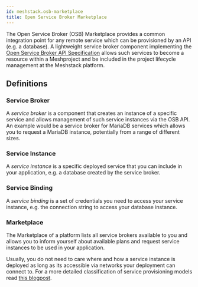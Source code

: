 ```yaml
---
id: meshstack.osb-marketplace
title: Open Service Broker Marketplace
---
```


The Open Service Broker (OSB) Marketplace provides a common integration point for any remote service which can be provisioned by an API (e.g. a database). A lightweight service broker component implementing the [Open Service Broker API Specification](https://github.com/openservicebrokerapi/servicebroker/blob/v2.14/spec.md) allows such services to become a resource within a Meshproject and be included in the project lifecycle management at the Meshstack platform.

## Definitions

### Service Broker

A *service broker* is a component that creates an instance of a specific service and allows management of such service instances via the OSB API. An example would be a service broker for MariaDB services which allows you to request a MariaDB instance, potentially from a range of different sizes.

### Service Instance

A *service instance* is a specific deployed service that you can include in your application, e.g. a database created by the service broker.

### Service Binding

A *service binding* is a set of credentials you need to access your service instance, e.g. the connection string to access your database instance.

### Marketplace

The Marketplace of a platform lists all service brokers available to you and allows you to inform yourself about available plans and request service instances to be used in your application.

Usually, you do not need to care where and how a service instance is deployed as long as its accessible via networks your deployment can connect to. For a more detailed classification of service provisioning models read [this blogpost](https://www.meshcloud.io/en/2018/08/30/platform-services-model-classification/).
